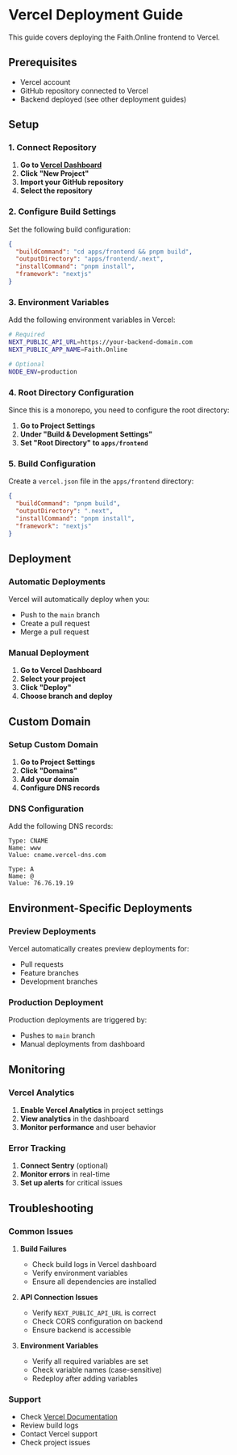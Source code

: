 # Vercel Deployment Guide

This guide covers deploying the Faith.Online frontend to Vercel.

## Prerequisites

- Vercel account
- GitHub repository connected to Vercel
- Backend deployed (see other deployment guides)

## Setup

### 1. Connect Repository

1. **Go to [Vercel Dashboard](https://vercel.com/dashboard)**
2. **Click "New Project"**
3. **Import your GitHub repository**
4. **Select the repository**

### 2. Configure Build Settings

Set the following build configuration:

```json
{
  "buildCommand": "cd apps/frontend && pnpm build",
  "outputDirectory": "apps/frontend/.next",
  "installCommand": "pnpm install",
  "framework": "nextjs"
}
```

### 3. Environment Variables

Add the following environment variables in Vercel:

```bash
# Required
NEXT_PUBLIC_API_URL=https://your-backend-domain.com
NEXT_PUBLIC_APP_NAME=Faith.Online

# Optional
NODE_ENV=production
```

### 4. Root Directory Configuration

Since this is a monorepo, you need to configure the root directory:

1. **Go to Project Settings**
2. **Under "Build & Development Settings"**
3. **Set "Root Directory" to `apps/frontend`**

### 5. Build Configuration

Create a `vercel.json` file in the `apps/frontend` directory:

```json
{
  "buildCommand": "pnpm build",
  "outputDirectory": ".next",
  "installCommand": "pnpm install",
  "framework": "nextjs"
}
```

## Deployment

### Automatic Deployments

Vercel will automatically deploy when you:

- Push to the `main` branch
- Create a pull request
- Merge a pull request

### Manual Deployment

1. **Go to Vercel Dashboard**
2. **Select your project**
3. **Click "Deploy"**
4. **Choose branch and deploy**

## Custom Domain

### Setup Custom Domain

1. **Go to Project Settings**
2. **Click "Domains"**
3. **Add your domain**
4. **Configure DNS records**

### DNS Configuration

Add the following DNS records:

```
Type: CNAME
Name: www
Value: cname.vercel-dns.com

Type: A
Name: @
Value: 76.76.19.19
```

## Environment-Specific Deployments

### Preview Deployments

Vercel automatically creates preview deployments for:

- Pull requests
- Feature branches
- Development branches

### Production Deployment

Production deployments are triggered by:

- Pushes to `main` branch
- Manual deployments from dashboard

## Monitoring

### Vercel Analytics

1. **Enable Vercel Analytics** in project settings
2. **View analytics** in the dashboard
3. **Monitor performance** and user behavior

### Error Tracking

1. **Connect Sentry** (optional)
2. **Monitor errors** in real-time
3. **Set up alerts** for critical issues

## Troubleshooting

### Common Issues

1. **Build Failures**
   - Check build logs in Vercel dashboard
   - Verify environment variables
   - Ensure all dependencies are installed

2. **API Connection Issues**
   - Verify `NEXT_PUBLIC_API_URL` is correct
   - Check CORS configuration on backend
   - Ensure backend is accessible

3. **Environment Variables**
   - Verify all required variables are set
   - Check variable names (case-sensitive)
   - Redeploy after adding variables

### Support

- Check [Vercel Documentation](https://vercel.com/docs)
- Review build logs
- Contact Vercel support
- Check project issues
